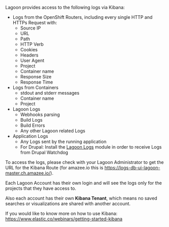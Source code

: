 
Lagoon provides access to the following logs via Kibana:

- Logs from the OpenShift Routers, including every single HTTP and HTTPs Request with:
    - Source IP
    - URL
    - Path
    - HTTP Verb
    - Cookies
    - Headers
    - User Agent
    - Project
    - Container name
    - Response Size
    - Response Time
- Logs from Containers
    - stdout and stderr messages
    - Container name
    - Project
- Lagoon Logs
    - Webhooks parsing
    - Build Logs
    - Build Errors
    - Any other Lagoon related Logs
- Application Logs
    - Any Logs sent by the running application
    - For Drupal: Install the [Lagoon Logs](https://www.drupal.org/project/lagoon_logs) module in order to receive Logs from Drupal Watchdog


To access the logs, please check with your Lagoon Administrator to get the URL for the Kibana Route (for amazee.io this is <https://logs-db-ui-lagoon-master.ch.amazee.io/>).

Each Lagoon Account has their own login and will see the logs only for the projects that they have access to.

Also each account has their own **Kibana Tenant**, which means no saved searches or visualizations are shared with another account.

If you would like to know more on how to use Kibana: <https://www.elastic.co/webinars/getting-started-kibana>
